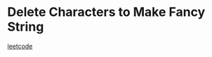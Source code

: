 Delete Characters to Make Fancy String
======================================
[leetcode](https://leetcode.com/problems/delete-characters-to-make-fancy-string)
